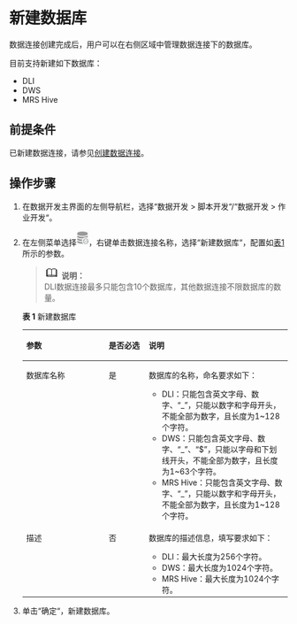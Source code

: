 # 新建数据库<a name="dayu_01_0405"></a>

数据连接创建完成后，用户可以在右侧区域中管理数据连接下的数据库。

目前支持新建如下数据库：

-   DLI
-   DWS
-   MRS Hive

## 前提条件<a name="zh-cn_topic_0125929047_section1841382616424"></a>

已新建数据连接，请参见[创建数据连接](创建数据连接-0.md)。

## 操作步骤<a name="zh-cn_topic_0125929047_section132561429182712"></a>

1.  在数据开发主界面的左侧导航栏，选择“数据开发  \>  脚本开发“/“数据开发  \>  作业开发“。
2.  在左侧菜单选择![](figures/icon-DLF-data_connection.png)，右键单击数据连接名称，选择“新建数据库“，配置如[表1](#zh-cn_topic_0125929047_table152579468513)所示的参数。

    >![](public_sys-resources/icon-note.gif) **说明：**   
    >DLI数据连接最多只能包含10个数据库，其他数据连接不限数据库的数量。  

    **表 1**  新建数据库

    <a name="zh-cn_topic_0125929047_table152579468513"></a>
    <table><thead align="left"><tr id="zh-cn_topic_0125929047_row8289104615512"><th class="cellrowborder" valign="top" width="31.080000000000002%" id="mcps1.2.4.1.1"><p id="zh-cn_topic_0125929047_p19289194619514"><a name="zh-cn_topic_0125929047_p19289194619514"></a><a name="zh-cn_topic_0125929047_p19289194619514"></a>参数</p>
    </th>
    <th class="cellrowborder" valign="top" width="15.1%" id="mcps1.2.4.1.2"><p id="zh-cn_topic_0125929047_p83051446557"><a name="zh-cn_topic_0125929047_p83051446557"></a><a name="zh-cn_topic_0125929047_p83051446557"></a>是否必选</p>
    </th>
    <th class="cellrowborder" valign="top" width="53.82%" id="mcps1.2.4.1.3"><p id="zh-cn_topic_0125929047_p2305174613517"><a name="zh-cn_topic_0125929047_p2305174613517"></a><a name="zh-cn_topic_0125929047_p2305174613517"></a>说明</p>
    </th>
    </tr>
    </thead>
    <tbody><tr id="zh-cn_topic_0125929047_row931915468515"><td class="cellrowborder" valign="top" width="31.080000000000002%" headers="mcps1.2.4.1.1 "><p id="zh-cn_topic_0125929047_p11282922616"><a name="zh-cn_topic_0125929047_p11282922616"></a><a name="zh-cn_topic_0125929047_p11282922616"></a>数据库名称</p>
    </td>
    <td class="cellrowborder" valign="top" width="15.1%" headers="mcps1.2.4.1.2 "><p id="zh-cn_topic_0125929047_p19319546856"><a name="zh-cn_topic_0125929047_p19319546856"></a><a name="zh-cn_topic_0125929047_p19319546856"></a>是</p>
    </td>
    <td class="cellrowborder" valign="top" width="53.82%" headers="mcps1.2.4.1.3 "><p id="zh-cn_topic_0125929047_p584222710563"><a name="zh-cn_topic_0125929047_p584222710563"></a><a name="zh-cn_topic_0125929047_p584222710563"></a>数据库的名称，命名要求如下：</p>
    <a name="zh-cn_topic_0125929047_ul20333164745214"></a><a name="zh-cn_topic_0125929047_ul20333164745214"></a><ul id="zh-cn_topic_0125929047_ul20333164745214"><li><span id="zh-cn_topic_0125929047_text162471043133815"><a name="zh-cn_topic_0125929047_text162471043133815"></a><a name="zh-cn_topic_0125929047_text162471043133815"></a>DLI</span>：只能包含英文字母、数字、<span class="parmvalue" id="zh-cn_topic_0125929047_parmvalue118315497598"><a name="zh-cn_topic_0125929047_parmvalue118315497598"></a><a name="zh-cn_topic_0125929047_parmvalue118315497598"></a>“_”</span>，只能以数字和字母开头，不能全部为数字，且长度为1~128个字符。</li><li>DWS：只能包含英文字母、数字、<span class="parmvalue" id="zh-cn_topic_0125929047_parmvalue937811291900"><a name="zh-cn_topic_0125929047_parmvalue937811291900"></a><a name="zh-cn_topic_0125929047_parmvalue937811291900"></a>“_”</span>、<span class="parmvalue" id="zh-cn_topic_0125929047_parmvalue63163415019"><a name="zh-cn_topic_0125929047_parmvalue63163415019"></a><a name="zh-cn_topic_0125929047_parmvalue63163415019"></a>“$”</span>，只能以字母和下划线开头，不能全部为数字，且长度为1~63个字符。</li><li>MRS Hive：只能包含英文字母、数字、<span class="parmvalue" id="zh-cn_topic_0125929047_parmvalue175112461604"><a name="zh-cn_topic_0125929047_parmvalue175112461604"></a><a name="zh-cn_topic_0125929047_parmvalue175112461604"></a>“_”</span>，只能以数字和字母开头，不能全部为数字，且长度为1~128个字符。</li></ul>
    </td>
    </tr>
    <tr id="zh-cn_topic_0125929047_row1733612461520"><td class="cellrowborder" valign="top" width="31.080000000000002%" headers="mcps1.2.4.1.1 "><p id="zh-cn_topic_0125929047_p20336114615520"><a name="zh-cn_topic_0125929047_p20336114615520"></a><a name="zh-cn_topic_0125929047_p20336114615520"></a>描述</p>
    </td>
    <td class="cellrowborder" valign="top" width="15.1%" headers="mcps1.2.4.1.2 "><p id="zh-cn_topic_0125929047_p1933617466519"><a name="zh-cn_topic_0125929047_p1933617466519"></a><a name="zh-cn_topic_0125929047_p1933617466519"></a>否</p>
    </td>
    <td class="cellrowborder" valign="top" width="53.82%" headers="mcps1.2.4.1.3 "><p id="zh-cn_topic_0125929047_p8779123334215"><a name="zh-cn_topic_0125929047_p8779123334215"></a><a name="zh-cn_topic_0125929047_p8779123334215"></a>数据库的描述信息，填写要求如下：</p>
    <a name="zh-cn_topic_0125929047_ul1936862634116"></a><a name="zh-cn_topic_0125929047_ul1936862634116"></a><ul id="zh-cn_topic_0125929047_ul1936862634116"><li><span id="zh-cn_topic_0125929047_text571618466388"><a name="zh-cn_topic_0125929047_text571618466388"></a><a name="zh-cn_topic_0125929047_text571618466388"></a>DLI</span>：最大长度为256个字符。</li><li>DWS：最大长度为1024个字符。</li><li>MRS Hive：最大长度为1024个字符。</li></ul>
    </td>
    </tr>
    </tbody>
    </table>

3.  单击“确定“，新建数据库。

